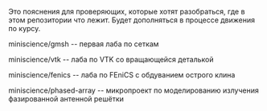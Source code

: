 Это пояснения для проверяющих, которые хотят разобраться, где в этом репозитории что лежит. Будет дополняться в процессе движения по курсу.

miniscience/gmsh -- первая лаба по сеткам

miniscience/vtk -- лаба по VTK со вращающейся деталькой

miniscience/fenics -- лаба по FEniCS с обдуванием острого клина

miniscience/phased-array -- микропроект по моделированию излучения фазированной антенной решётки
